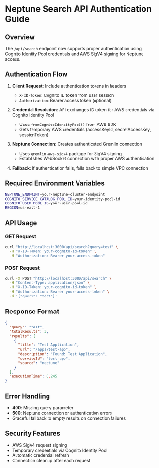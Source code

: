 # Neptune Search API Authentication Guide

## Overview

The `/api/search` endpoint now supports proper authentication using Cognito Identity Pool credentials and AWS SigV4 signing for Neptune access.

## Authentication Flow

1. **Client Request**: Include authentication tokens in headers

   - `X-ID-Token`: Cognito ID token from user session
   - `Authorization`: Bearer access token (optional)

2. **Credential Resolution**: API exchanges ID token for AWS credentials via Cognito Identity Pool

   - Uses `fromCognitoIdentityPool()` from AWS SDK
   - Gets temporary AWS credentials (accessKeyId, secretAccessKey, sessionToken)

3. **Neptune Connection**: Creates authenticated Gremlin connection

   - Uses `gremlin-aws-sigv4` package for SigV4 signing
   - Establishes WebSocket connection with proper AWS authentication

4. **Fallback**: If authentication fails, falls back to simple VPC connection

## Required Environment Variables

```bash
NEPTUNE_ENDPOINT=your-neptune-cluster-endpoint
COGNITO_SERVICE_CATALOG_POOL_ID=your-identity-pool-id
COGNITO_USER_POOL_ID=your-user-pool-id
REGION=us-east-1
```

## API Usage

### GET Request

```bash
curl "http://localhost:3000/api/search?query=test" \
  -H "X-ID-Token: your-cognito-id-token" \
  -H "Authorization: Bearer your-access-token"
```

### POST Request

```bash
curl -X POST "http://localhost:3000/api/search" \
  -H "Content-Type: application/json" \
  -H "X-ID-Token: your-cognito-id-token" \
  -H "Authorization: Bearer your-access-token" \
  -d '{"query": "test"}'
```

## Response Format

```json
{
  "query": "test",
  "totalResults": 3,
  "results": [
    {
      "title": "Test Application",
      "url": "/apps/test-app",
      "description": "Found: Test Application",
      "serviceId": "test-app",
      "source": "neptune"
    }
  ],
  "executionTime": 0.245
}
```

## Error Handling

- **400**: Missing query parameter
- **500**: Neptune connection or authentication errors
- Graceful fallback to empty results on connection failures

## Security Features

- AWS SigV4 request signing
- Temporary credentials via Cognito Identity Pool
- Automatic credential refresh
- Connection cleanup after each request
